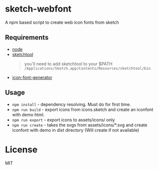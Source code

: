 # sketch-webfont
A npm based script to create web icon fonts from sketch 

## Requirements 
* [node](https://nodejs.org/en/)
* [sketchtool](https://developer.sketchapp.com/guides/sketchtool/)
    > you'll need to add sketchtool to your $PATH `/Applications/Sketch.app/Contents/Resources/sketchtool/bin`
* [icon-font-generator](https://www.npmjs.com/package/icon-font-generator)

## Usage
* `npm install` - dependency resolving. Must do for first time.   
* `npm run build` - export icons from icons.sketch and create an iconfont with demo html.
* `npm run export` - export icons to assets/icons/ only
* `npm run create` - takes the svgs from assets/icons/*.svg and create iconfont with demo in dist directory (Will create if not available)

# License
MIT 
